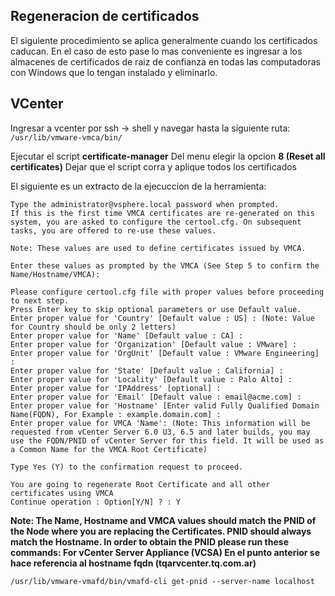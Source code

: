 ## Regeneracion de certificados
El siguiente procedimiento se aplica generalmente cuando los certificados caducan.
En el caso de esto pase lo mas conveniente es ingresar a los almacenes de certificados de raiz de confianza en todas las computadoras con Windows que lo tengan instalado y eliminarlo.

## VCenter
Ingresar a vcenter por ssh -> shell y navegar hasta la siguiente ruta:
```/usr/lib/vmware-vmca/bin/```

Ejecutar el script **certificate-manager**
Del menu elegir la opcion **8 (Reset all certificates)**
Dejar que el script corra y aplique todos los certificados

El siguiente es un extracto de la ejecuccion de la herramienta:

```
Type the administrator@vsphere.local password when prompted.
If this is the first time VMCA certificates are re-generated on this system, you are asked to configure the certool.cfg. On subsequent tasks, you are offered to re-use these values.

Note: These values are used to define certificates issued by VMCA.

Enter these values as prompted by the VMCA (See Step 5 to confirm the Name/Hostname/VMCA):

Please configure certool.cfg file with proper values before proceeding to next step.
Press Enter key to skip optional parameters or use Default value.
Enter proper value for 'Country' [Default value : US] : (Note: Value for Country should be only 2 letters)
Enter proper value for 'Name' [Default value : CA] :
Enter proper value for 'Organization' [Default value : VMware] :
Enter proper value for 'OrgUnit' [Default value : VMware Engineering] :
Enter proper value for 'State' [Default value : California] :
Enter proper value for 'Locality' [Default value : Palo Alto] :
Enter proper value for 'IPAddress' [optional] :
Enter proper value for 'Email' [Default value : email@acme.com] :
Enter proper value for 'Hostname' [Enter valid Fully Qualified Domain Name(FQDN), For Example : example.domain.com] :
Enter proper value for VMCA 'Name': (Note: This information will be requested from vCenter Server 6.0 U3, 6.5 and later builds, you may use the FQDN/PNID of vCenter Server for this field. It will be used as a Common Name for the VMCA Root Certificate)
 
Type Yes (Y) to the confirmation request to proceed.

You are going to regenerate Root Certificate and all other certificates using VMCA
Continue operation : Option[Y/N] ? : Y
```

**Note: The Name, Hostname and VMCA values should match the PNID of the Node where you are replacing the Certificates. PNID should always match the Hostname. In order to obtain the PNID please run these commands:
For vCenter Server Appliance (VCSA)
En el punto anterior se hace referencia al hostname fqdn (tqarvcenter.tq.com.ar)**

```/usr/lib/vmware-vmafd/bin/vmafd-cli get-pnid --server-name localhost```
